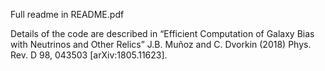 Full readme in README.pdf

Details of the  code are described in “Efficient Computation of Galaxy Bias with Neutrinos 
and Other Relics” J.B. Muñoz and C. Dvorkin (2018) Phys. Rev. D 98, 043503 [arXiv:1805.11623].
